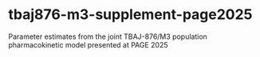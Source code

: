 # tbaj876-m3-supplement-page2025
Parameter estimates from the joint TBAJ-876/M3 population pharmacokinetic model presented at PAGE 2025
